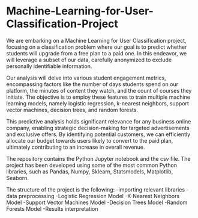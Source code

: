# Machine-Learning-for-User-Classification-Project

We are embarking on a Machine Learning for User Classification project, focusing on a classification problem where our goal is to predict whether students will upgrade from a free plan to a paid one. In this endeavor, we will leverage a subset of our data, carefully anonymized to exclude personally identifiable information.

Our analysis will delve into various student engagement metrics, encompassing factors like the number of days students spend on our platform, the minutes of content they watch, and the count of courses they initiate. The objective is to employ these features to train multiple machine learning models, namely logistic regression, k-nearest neighbors, support vector machines, decision trees, and random forests.

This predictive analysis holds significant relevance for any business online company, enabling strategic decision-making for targeted advertisements and exclusive offers. By identifying potential customers, we can efficiently allocate our budget towards users likely to convert to the paid plan, ultimately contributing to an increase in overall revenue.

The repository contains the Python Jupyter notebook and the csv file. The project has been developed using some of the most common Python libraries, such as Pandas, Numpy, Sklearn, Statsmodels, Matplotlib, Seaborn.

The structure of the project is the following:
  -importing relevant libraries
  -data preprocessing
  -Logistic Regression Model
  -K-Nearest Neighbors Model
  -Support Vector Machines Model
  -Decision Trees Model
  -Random Forests Model
  -Results interpretation
